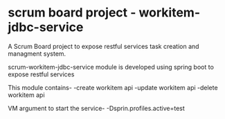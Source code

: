 # scrum board project - workitem-jdbc-service
A Scrum Board project to expose restful services task creation and managment system.

scrum-workitem-jdbc-service module is developed using spring boot to expose restful services

This module contains-
-create workitem api
-update workitem api
-delete workitem api


VM argument to start the service-
-Dsprin.profiles.active=test
